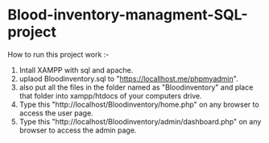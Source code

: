 # Blood-inventory-managment-SQL-project
How to run this project work :- 
1. Intall XAMPP with sql and apache.
2. uplaod Bloodinventory.sql to "https://locallhost.me/phpmyadmin".
3. also put all the files in the folder named as "Bloodinventory" and place that folder into xampp/htdocs of your computers drive.
4. Type this "http://localhost/Bloodinventory/home.php" on any browser to access the user page.
5. Type this "http://localhost/Bloodinventory/admin/dashboard.php" on any browser to access the admin page.
